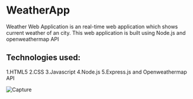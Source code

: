 # WeatherApp
Weather Web Application is an real-time web application which shows current weather of an
city. This web application is built using Node.js and openweathermap API
## Technologies used:
1.HTML5
2.CSS
3.Javascript
4.Node.js
5.Express.js
and Openweathermap API




![Capture](https://user-images.githubusercontent.com/86507585/135284689-64913e19-dc95-498d-9cc9-578de5e2563a.PNG)
